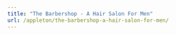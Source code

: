 ```yaml
---
title: "The Barbershop - A Hair Salon For Men"
url: /appleton/the-barbershop-a-hair-salon-for-men/
---
```

